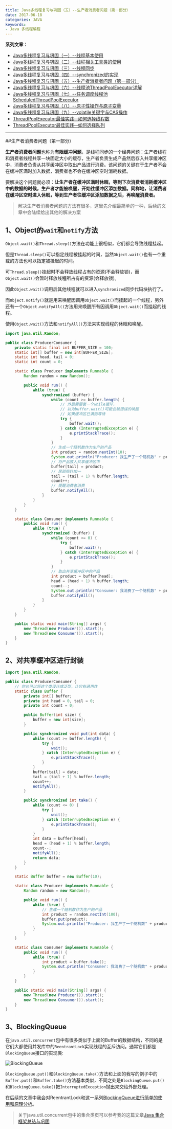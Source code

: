 ```yaml
---
title: Java多线程复习与巩固（五）--生产者消费者问题（第一部分）
date: 2017-06-18
categories: JAVA
keywords:
- Java 多线程编程
---
```


**系列文章：**
* [Java多线程复习与巩固（一）--线程基本使用](https://blog.hufeifei.cn/2017/06/Java/multithread/01-Thread-Basic/)
* [Java多线程复习与巩固（二）--线程相关工具类的使用](https://blog.hufeifei.cn/2017/06/Java/multithread/02-Thread-Utility/)
* [Java多线程复习与巩固（三）--线程同步](https://blog.hufeifei.cn/2017/06/Java/multithread/03-Synchronized/)
* [Java多线程复习与巩固（四）--synchronized的实现](https://blog.hufeifei.cn/2017/06/Java/multithread/04-Synchronized-Implement/)
* [Java多线程复习与巩固（五）--生产者消费者问题（第一部分）](https://blog.hufeifei.cn/2017/06/Java/multithread/05-Provider-Consumer/)
* [Java多线程复习与巩固（六）--线程池ThreadPoolExecutor详解](https://blog.hufeifei.cn/2017/06/Java/multithread/06-ThreadPoolExecutor/)
* [Java多线程复习与巩固（七）--任务调度线程池ScheduledThreadPoolExecutor](https://blog.hufeifei.cn/2017/06/Java/multithread/07-ScheduledThreadPoolExecutor/)
* [Java多线程复习与巩固（八）--原子性操作与原子变量](https://blog.hufeifei.cn/2017/06/Java/multithread/08-Atomic/)
* [Java多线程复习与巩固（九）--volatile关键字与CAS操作](https://blog.hufeifei.cn/2017/06/Java/multithread/09-volatile-CAS/)
* [ThreadPoolExecutor最佳实践--如何选择线程数](https://blog.hufeifei.cn/2018/07/Java/ThreadPoolExecutor-best-practice-thread-size/)
* [ThreadPoolExecutor最佳实践--如何选择队列](https://blog.hufeifei.cn/2018/08/Java/ThreadPoolExecutor-best-practice-queue/)

---

##生产者消费者问题（第一部分）

**生产者消费者问题**也称为**有限缓冲问题**，是线程同步的一个经典问题：生产者线程和消费者线程共享一块固定大小的缓存，生产者负责生成产品然后存入共享缓冲区中，消费者负责从共享缓冲区中取出产品进行消费。该问题的关键在于生产者不会在缓冲区满时加入数据，消费者也不会在缓冲区空时消耗数据。

要解决这个问题就必须：**让生产者在缓冲区满时休眠，等到下次消费者消耗缓冲区中的数据的时候，生产者才能被唤醒，开始往缓冲区添加数据。同样地，让消费者在缓冲区空时进入休眠，等到生产者往缓冲区添加数据之后，再唤醒消费者。**

> 解决生产者消费者问题的方法有很多，这里先介绍最简单的一种，后续的文章中会陆续给出其他的解决方案

## 1、Object的`wait`和`notify`方法

`Object.wait()`和`Thread.sleep()`方法在功能上很相似，它们都会导致线程挂起。

但是`Thread.sleep()`可以指定线程被挂起的时间，当然`Object.wait()`也有一个重载的方法也可以指定被挂起的时间。

可`Thread.sleep()`挂起时不会释放线程占有的资源(不会释放锁)，而`Object.wait()`会暂时释放线程所占有的资源(会释放锁)。

因此`Object.wait()`调用后其他线程就可以进入`synchronized`同步代码块执行了。

而`Object.notify()`就是用来唤醒因调用`Object.wait()`而挂起的一个线程，另外还有一个`Object.notifyAll()`方法用来唤醒所有因调用`Object.wait()`而挂起的线程。

使用`Object.wait()`方法和`notifyAll()`方法来实现线程的休眠和唤醒。

```java
import java.util.Random;

public class ProducerConsumer {
    private static final int BUFFER_SIZE = 100;
    static int[] buffer = new int[BUFFER_SIZE];
    static int head, tail = 0;
    static int count = 0;

    static class Producer implements Runnable {
        Random random = new Random();

        public void run() {
            while (true) {
                synchronized (buffer) {
                    while (count >= buffer.length) {
                        // 外层需要套一个while循环，
                        // 以为buffer.wait()可能会被错误的唤醒
                        // 如果缓冲区已满则等待
                        try {
                            buffer.wait();
                        } catch (InterruptedException e) {
                            e.printStackTrace();
                        }
                    }
                    // 生成一个随机数作为生产的产品
                    int product = random.nextInt(10);
                    System.out.println("Producer: 我生产了一个随机数" + product);
                    // 将产品放入共享缓冲区中
                    buffer[tail] = product;
                    // 尾部指针加一
                    tail = (tail + 1) % buffer.length;
                    count++;
                    // 提醒消费者消费
                    buffer.notifyAll();
                }
            }
        }
    }

    static class Consumer implements Runnable {
        public void run() {
            while (true) {
                synchronized (buffer) {
                    while (count <= 0) {
                        try {
                            buffer.wait();
                        } catch (InterruptedException e) {
                            e.printStackTrace();
                        }
                    }
                    // 取出共享缓冲区中的产品
                    int product = buffer[head];
                    head = (head + 1) % buffer.length;
                    count--;
                    System.out.println("Consumer: 我消费了一个随机数" + product);
                    buffer.notifyAll();
                }
            }
        }
    }

    public static void main(String[] args) {
        new Thread(new Producer()).start();
        new Thread(new Consumer()).start();
    }
}
```

## 2、对共享缓冲区进行封装

```java
import java.util.Random;

public class ProducerConsumer {
    // 你也可以将这个类设计成泛型，让它有通用性
    static class Buffer {
        private int[] buffer;
        private int head = 0, tail = 0;
        private int count = 0;

        public Buffer(int size) {
            buffer = new int[size];
        }

        public synchronized void put(int data) {
            while (count >= buffer.length) {
                try {
                    wait();
                } catch (InterruptedException e) {
                    e.printStackTrace();
                }
            }
            buffer[tail] = data;
            tail = (tail + 1) % buffer.length;
            count++;
            notifyAll();
        }

        public synchronized int take() {
            while (count <= 0) {
                try {
                    wait();
                } catch (InterruptedException e) {
                    e.printStackTrace();
                }
            }
            int data = buffer[head];
            head = (head + 1) % buffer.length;
            count--;
            notifyAll();
            return data;
        }
    }

    static Buffer buffer = new Buffer(10);

    static class Producer implements Runnable {
        Random random = new Random();

        public void run() {
            while (true) {
                // 生成一个随机数作为生产的产品
                int product = random.nextInt(100);
                buffer.put(product);
                System.out.println("Producer: 我生产了一个随机数" + product);
            }
        }
    }

    static class Consumer implements Runnable {
        public void run() {
            while (true) {
                int product = buffer.take();
                System.out.println("Consumer: 我消费了一个随机数" + product);
            }
        }
    }

    public static void main(String[] args) {
        new Thread(new Producer()).start();
        new Thread(new Consumer()).start();
    }
}
```

## 3、BlockingQueue

在`java.util.concurrent`包中有很多类似于上面的Buffer的数据结构，不同的是它们大都使用并发库中的`ReentrantLock`实现线程的互斥访问。通常它们都是`BlockingQueue`接口的实现类:

![BlockingQueue](http://www.plantuml.com/plantuml/svg/SoWkIImgAStDuUBAp2j9BKfBJ4vLSCh9JyxEp4iFB4qjJUNYGk4gsEZgAZWM5ILMeWXZKHHScPUSKPIVbrzQZ4k9JsPUTceA8ODSKdCIAt591XHbvXTbbbIYkTaXDIy5w2i0)

`BlockingQueue.put()`和`BlockingQueue.take()`方法和上面的我写的例子中的`Buffer.put()`和`Buffer.take()`方法基本类似，不同之处是`BlockingQueue.put()`和`BlockingQueue.take()`把`InterruptedException`抛出来交给外部处理。

在后续的文章中我会对ReentrantLock和这一系列[BlockingQueue进行简单的使用和原理分析](https://blog.csdn.net/Holmofy/article/details/81610481)。

> 关于java.util.concurrent包中的集合类页可以参考我的这篇文章[Java 集合框架总结与巩固](http://blog.csdn.net/holmofy/article/details/71215548)

